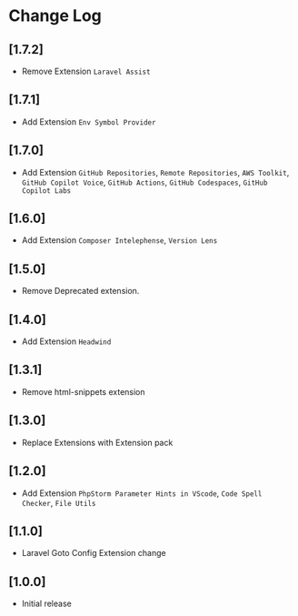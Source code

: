 # Change Log

## [1.7.2]
- Remove Extension `Laravel Assist`

## [1.7.1]

- Add Extension `Env Symbol Provider`
## [1.7.0]

- Add Extension  `GitHub Repositories`, `Remote Repositories`, `AWS Toolkit`, `GitHub Copilot Voice`, `GitHub Actions`, `GitHub Codespaces`, `GitHub Copilot Labs`

## [1.6.0]

- Add Extension `Composer Intelephense`, `Version Lens`

## [1.5.0]

- Remove Deprecated extension.
## [1.4.0]

- Add Extension `Headwind`
## [1.3.1]
- Remove html-snippets extension
## [1.3.0]
- Replace Extensions with Extension pack
## [1.2.0]

- Add Extension `PhpStorm Parameter Hints in VScode`, `Code Spell Checker`, `File Utils`
## [1.1.0]

- Laravel Goto Config Extension change
## [1.0.0]

- Initial release